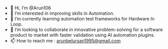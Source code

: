 - 👋 Hi, I’m @Arun106
- 👀 I’m interested in improving skills in Automation.
- 🌱 I’m currently learning automation test frameworks for Hardware In Loop.
- 💞️ I’m looking to collaborate in innovative problem-solving for a software product to market with faster validation using AI automation plugins.
- 📫 How to reach me : arunbelursan1995@gmail.com

<!---
Arun106/Arun106 is a ✨ special ✨ repository because its `README.md` (this file) appears on your GitHub profile.
You can click the Preview link to take a look at your changes.
--->
